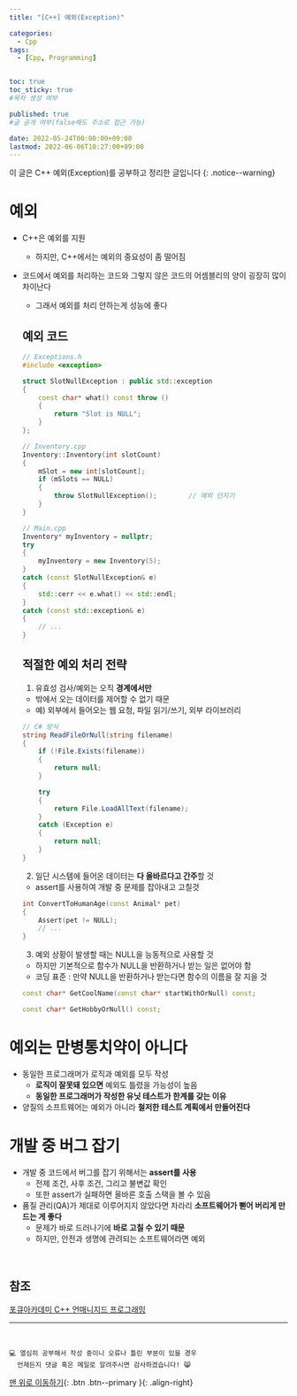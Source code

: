 ```yaml
---
title: "[C++] 예외(Exception)" 

categories:
  - Cpp
tags:
  - [Cpp, Programming]


toc: true
toc_sticky: true
#목차 생성 여부

published: true
#글 공개 여부(false해도 주소로 접근 가능)

date: 2022-05-24T00:00:00+09:00
lastmod: 2022-06-06T10:27:00+09:00
---
```


이 글은 C++ 예외(Exception)를 공부하고 정리한 글입니다
{: .notice--warning}

# 예외
- C++은 예외를 지원
  - 하지만, C++에서는 예외의 중요성이 좀 떨어짐
- 코드에서 예외를 처리하는 코드와 그렇지 않은 코드의 어셈블리의 양이 굉장히 많이 차이난다
  - 그래서 예외를 처리 안하는게 성능에 좋다

  ## 예외 코드
  ```cpp
  // Exceptions.h
  #include <exception>

  struct SlotNullException : public std::exception
  {
      const char* what() const throw ()
      {
          return "Slot is NULL";
      }
  };

  // Inventory.cpp
  Inventory::Inventory(int slotCount)
  {
      mSlot = new int[slotCount];
      if (mSlots == NULL)
      {
          throw SlotNullException();        // 예외 던지기
      }
  }

  // Main.cpp
  Inventory* myInventory = nullptr;
  try
  {
      myInventory = new Inventory(5);
  }
  catch (const SlotNullException& e)
  {
      std::cerr << e.what() << std::endl;
  }
  catch (const std::exception& e)
  {
      // ...
  }
  ```


  ## 적절한 예외 처리 전략
  1. 유효성 검사/예외는 오직 **경계에서만**
    - 밖에서 오는 데이터를 제어할 수 없기 때문
    - 예) 외부에서 들어오는 웹 요청, 파일 읽기/쓰기, 외부 라이브러리
    
    ```c#
    // C# 방식
    string ReadFileOrNull(string filename)
    {
        if (!File.Exists(filename))
        {
            return null;
        }
  
        try
        {
            return File.LoadAllText(filename);
        }
        catch (Exception e)
        {
            return null;
        }
    }
    ```

  2. 일단 시스템에 들어온 데이터는 **다 올바르다고 간주**할 것
    - assert를 사용하여 개발 중 문제를 잡아내고 고칠것
    
    ```cpp
    int ConvertToHumanAge(const Animal* pet)
    {
        Assert(pet != NULL);
        // ...
    }
    ```

  3. 예외 상황이 발생할 때는 NULL을 능동적으로 사용할 것
    - 하지만 기본적으로 함수가 NULL을 반환하거나 받는 일은 없어야 함
    - 코딩 표준 : 만약 NULL을 반환하거나 받는다면 함수의 이름을 잘 지을 것
   
    ```cpp
    const char* GetCoolName(const char* startWithOrNull) const;
  
    const char* GetHobbyOrNull() const;
    ```

# 예외는 만병통치약이 아니다
- 동일한 프로그래머가 로직과 예외를 모두 작성
  - **로직이 잘못돼 있으면** 예외도 틀렸을 가능성이 높음
  - **동일한 프로그래머가 작성한 유닛 테스트가 한계를 갖는 이유**
- 양질의 소프트웨어는 예외가 아니라 **철저한 테스트 계획에서 만들어진다**

# 개발 중 버그 잡기
- 개발 중 코드에서 버그를 잡기 위해서는 **assert를 사용**
  - 전제 조건, 사후 조건, 그리고 불변값 확인
  - 또한 assert가 실패하면 올바른 호출 스택을 볼 수 있음
- 품질 관리(QA)가 제대로 이루어지지 않았다면 차라리 **소프트웨어가 뻗어 버리게 만드는 게 좋다**
  - 문제가 바로 드러나기에 **바로 고칠 수 있기 때문**
  - 하지만, 안전과 생명에 관려되는 소프트웨어라면 예외

<br>

## 참조
[포큐아카데미 C++ 언매니지드 프로그래밍](https://pocu-ko.teachable.com/p/comp3200)

***
<br>

    💻 열심히 공부해서 작성 중이니 오류나 틀린 부분이 있을 경우 
      언제든지 댓글 혹은 메일로 알려주시면 감사하겠습니다! 😸

[맨 위로 이동하기](#){: .btn .btn--primary }{: .align-right}